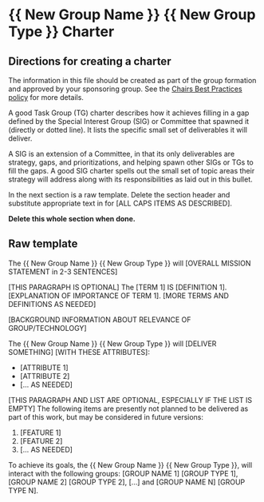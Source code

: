 # {{ New Group Name }} {{ New Group Type }} Charter

## Directions for creating a charter
The information in this file should be created as part of the group formation and approved by your sponsoring group.  See the [Chairs Best Practices policy](https://docs.google.com/document/d/1rtXskVd7YyFq74tQ2OrInyM_-OQa228R5UZs5Pm3Vz0/) for more details.

A good Task Group (TG) charter describes how it achieves filling in a gap defined by the Special Interest Group (SIG) or Committee that spawned it (directly or dotted line). It lists the specific small set of  deliverables it will deliver.

A SIG is an extension of a Committee, in that its only deliverables are strategy, gaps, and prioritizations, and helping spawn other SIGs or TGs to fill the gaps. A good SIG charter spells out the small set of topic areas their strategy will address along with its responsibilities as laid out in this bullet.

In the next section is a raw template.  Delete the section header and substitute appropriate text in for [ALL CAPS ITEMS AS DESCRIBED].

**Delete this whole section when done.**

## Raw template

The {{ New Group Name }} {{ New Group Type }} will [OVERALL MISSION STATEMENT in 2-3 
SENTENCES]

[THIS PARAGRAPH IS OPTIONAL]
The [TERM 1] IS [DEFINITION 1].  [EXPLANATION  OF IMPORTANCE OF TERM 1]. [MORE TERMS AND DEFINITIONS AS NEEDED]

[BACKGROUND INFORMATION ABOUT RELEVANCE OF GROUP/TECHNOLOGY]

The {{ New Group Name }} {{ New Group Type }} will [DELIVER SOMETHING] [WITH THESE ATTRIBUTES]:

 - [ATTRIBUTE 1]
 - [ATTRIBUTE 2]
 - [... AS NEEDED]

[THIS PARAGRAPH AND LIST ARE OPTIONAL, ESPECIALLY IF THE LIST IS EMPTY]
The following items are presently not planned to be delivered as part of this work, but may be considered in future versions:

 1. [FEATURE 1]
 1. [FEATURE 2]
 1. [... AS NEEDED]

To achieve its goals, the {{ New Group Name }} {{ New Group Type }}, will interact with the following groups: [GROUP NAME 1] [GROUP TYPE 1], [GROUP NAME 2] [GROUP TYPE 2], […] and [GROUP NAME N] [GROUP TYPE N]. 
